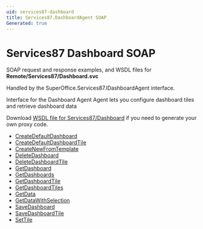 ```yaml
---
uid: services87-dashboard
title: Services87.DashboardAgent SOAP
Generated: true
---
```


# Services87 Dashboard SOAP

SOAP request and response examples, and WSDL files for **Remote/Services87/Dashboard.svc**

Handled by the <see cref="T:SuperOffice.Services87.IDashboardAgent">SuperOffice.Services87.IDashboardAgent</see> interface.

Interface for the Dashboard Agent
Agent lets you configure dashboard tiles and retrieve dashboard data

Download [WSDL file for Services87/Dashboard](../Services87-Dashboard.md) if you need to generate your own proxy code.

* [CreateDefaultDashboard](CreateDefaultDashboard.md)
* [CreateDefaultDashboardTile](CreateDefaultDashboardTile.md)
* [CreateNewFromTemplate](CreateNewFromTemplate.md)
* [DeleteDashboard](DeleteDashboard.md)
* [DeleteDashboardTile](DeleteDashboardTile.md)
* [GetDashboard](GetDashboard.md)
* [GetDashboards](GetDashboards.md)
* [GetDashboardTile](GetDashboardTile.md)
* [GetDashboardTiles](GetDashboardTiles.md)
* [GetData](GetData.md)
* [GetDataWithSelection](GetDataWithSelection.md)
* [SaveDashboard](SaveDashboard.md)
* [SaveDashboardTile](SaveDashboardTile.md)
* [SetTile](SetTile.md)
